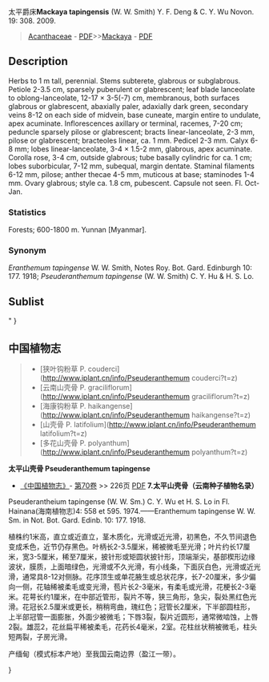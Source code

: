太平爵床**Mackaya tapingensis** (W. W. Smith) Y. F. Deng & C. Y. Wu Novon. 19: 308. 2009.

> [Acanthaceae](Acanthaceae-爵床科.md) - [PDF](http://www.iplant.cn/foc/pdf/Acanthaceae.pdf)>>[Mackaya](http://www.iplant.cn/info/Mackaya?t=foc) - [PDF](http://www.iplant.cn/foc/pdf/Mackaya.pdf)

## Description

Herbs to 1 m tall, perennial. Stems subterete, glabrous or subglabrous. Petiole 2-3.5 cm, sparsely puberulent or glabrescent; leaf blade lanceolate to oblong-lanceolate, 12-17 × 3-5(-7) cm, membranous, both surfaces glabrous or glabrescent, abaxially paler, adaxially dark green, secondary veins 8-12 on each side of midvein, base cuneate, margin entire to undulate, apex acuminate. Inflorescences axillary or terminal, racemes, 7-20 cm; peduncle sparsely pilose or glabrescent; bracts linear-lanceolate, 2-3 mm, pilose or glabrescent; bracteoles linear, ca. 1 mm. Pedicel 2-3 mm. Calyx 6-8 mm; lobes linear-lanceolate, 3-4 × 1.5-2 mm, glabrous, apex acuminate. Corolla rose, 3-4 cm, outside glabrous; tube basally cylindric for ca. 1 cm; lobes suborbicular, 7-12 mm, subequal, margin dentate. Staminal filaments 6-12 mm, pilose; anther thecae 4-5 mm, muticous at base; staminodes 1-4 mm. Ovary glabrous; style ca. 1.8 cm, pubescent. Capsule not seen. Fl. Oct-Jan.

### Statistics
Forests; 600-1800 m. Yunnan [Myanmar].

### Synonym
*Eranthemum tapingense* W. W. Smith, Notes Roy. Bot. Gard. Edinburgh 10: 177. 1918; *Pseuderanthemum tapingense* (W. W. Smith) C. Y. Hu & H. S. Lo.

## Sublist
"
}

## 中国植物志

> * [狭叶钩粉草  P.  couderci](http://www.iplant.cn/info/Pseuderanthemum couderci?t=z)
> * [云南山壳骨  P.  graciliflorum](http://www.iplant.cn/info/Pseuderanthemum graciliflorum?t=z)
> * [海康钩粉草  P.  haikangense](http://www.iplant.cn/info/Pseuderanthemum haikangense?t=z)
> * [山壳骨  P.  latifolium](http://www.iplant.cn/info/Pseuderanthemum latifolium?t=z)
> * [多花山壳骨  P.  polyanthum](http://www.iplant.cn/info/Pseuderanthemum polyanthum?t=z)

**太平山壳骨 Pseuderanthemum tapingense**

* [《中国植物志》](http://www.iplant.cn/frps)- [第70卷](http://www.iplant.cn/frps/vol/70) >> 226页 [PDF](http://www.iplant.cn/frps/pdf/70/226a.PDF)
**7.太平山壳骨（云南种子植物名录）**

Pseuderantheium tapingense (W. W. Sm.) C. Y. Wu et H. S. Lo in Fl. Hainana(海南植物志)4: 558 et 595. 1974.——Eranthemum tapingense W. W. Sm. in Not. Bot. Gard. Edinb. 10: 177. 1918.

植株约1米高，直立或近直立，茎木质化，光滑或近光滑，初黑色，不久节间退色变成禾色，近节仍存黑色。叶柄长2-3.5厘米，稀被微毛至光滑；叶片约长17厘米，宽3-5厘米，稀至7厘米，披针形或矩圆状披针形，顶端渐尖，基部楔形边缘波状，膜质，上面暗绿色，光滑或不久光滑，有小线条，下面灰白色，光滑或近光滑，通常具8-12对侧脉。花序顶生或单花腋生或总状花序，长7-20厘米，多少偏向一侧，花轴稀被柔毛或变光滑，苞片长2-3毫米，有柔毛或光滑，花梗长2-3毫米。花萼长约1厘米，在中部近管形，裂片不等，狭三角形，急尖，裂处黑红色光滑。花冠长2.5厘米或更长，稍稍弯曲，瑰红色；冠管长2厘米，下半部圆柱形，上半部冠管一面膨胀，外面少被微毛；下唇3裂，裂片近圆形，通常微啮蚀，上唇2裂。雄蕊2，花丝扁平稀被柔毛，花药长4毫米，2室。花柱丝状稍被微毛，柱头短两裂，子房光滑。

产缅甸（模式标本产地）至我国云南边界（盈江一带）。

}